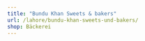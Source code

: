 ```yaml
---
title: "Bundu Khan Sweets & bakers"
url: /lahore/bundu-khan-sweets-und-bakers/
shop: Bäckerei
---
```

